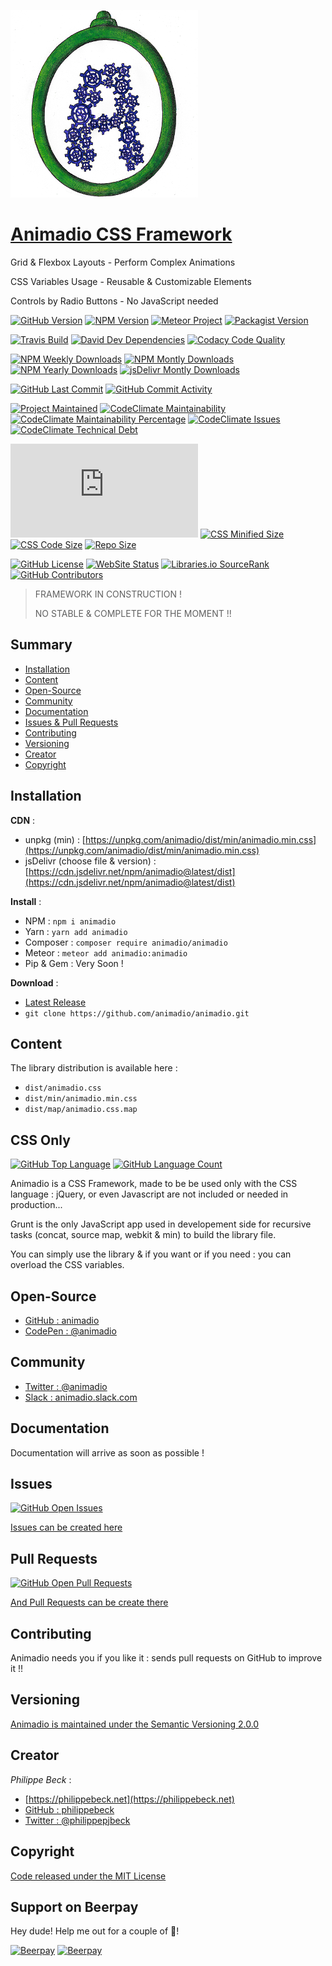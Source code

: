 [![Animadio Logo](img/logo.png)](https://animadio.org)
# [Animadio CSS Framework](https://animadio.org)

Grid & Flexbox Layouts - Perform Complex Animations
 
CSS Variables Usage - Reusable & Customizable Elements

Controls by Radio Buttons - No JavaScript needed

[![GitHub Version](https://img.shields.io/github/package-json/v/animadio/animadio.svg)](https://github.com/animadio/animadio/blob/master/package.json)
[![NPM Version](https://img.shields.io/npm/v/animadio.svg)](https://www.npmjs.com/package/animadio)
[![Meteor Project](https://img.shields.io/badge/meteor-animadio%3Aanimadio-blue.svg)](https://atmospherejs.com/animadio/animadio)
[![Packagist Version](https://img.shields.io/packagist/v/animadio/animadio.svg)](https://packagist.org/packages/animadio/animadio)

[![Travis Build](https://travis-ci.com/animadio/animadio.svg?branch=master)](https://travis-ci.com/animadio/animadio)
[![David Dev Dependencies](https://img.shields.io/david/dev/animadio/animadio.svg)](https://david-dm.org/animadio/animadio?type=dev)
[![Codacy Code Quality](https://api.codacy.com/project/badge/Grade/b996875347654cc69510b0b1a5616936)](https://www.codacy.com/app/Animadio/animadio?utm_source=github.com&amp;utm_medium=referral&amp;utm_content=animadio/animadio&amp;utm_campaign=Badge_Grade)

[![NPM Weekly Downloads](https://img.shields.io/npm/dw/animadio.svg)](https://www.npmjs.com/package/animadio)
[![NPM Montly Downloads](https://img.shields.io/npm/dm/animadio.svg)](https://www.npmjs.com/package/animadio)
[![NPM Yearly Downloads](https://img.shields.io/npm/dy/animadio.svg)](https://www.npmjs.com/package/animadio)
[![jsDelivr Montly Downloads](https://data.jsdelivr.com/v1/package/npm/animadio/badge)](https://www.jsdelivr.com/package/npm/animadio)

[![GitHub Last Commit](https://img.shields.io/github/last-commit/animadio/animadio.svg)](https://github.com/animadio/animadio/commits/master)
[![GitHub Commit Activity](https://img.shields.io/github/commit-activity/m/animadio/animadio.svg)](https://github.com/animadio/animadio/graphs/commit-activity)

[![Project Maintained](https://img.shields.io/maintenance/yes/2019.svg)](https://github.com/animadio/animadio)
[![CodeClimate Maintainability](https://img.shields.io/codeclimate/maintainability/animadio/animadio.svg)](https://codeclimate.com/github/animadio/animadio)
[![CodeClimate Maintainability Percentage](https://img.shields.io/codeclimate/maintainability-percentage/animadio/animadio.svg)](https://codeclimate.com/github/animadio/animadio)
[![CodeClimate Issues](https://img.shields.io/codeclimate/issues/animadio/animadio.svg)](https://codeclimate.com/github/animadio/animadio)
[![CodeClimate Technical Debt](https://img.shields.io/codeclimate/tech-debt/animadio/animadio.svg)](https://codeclimate.com/github/animadio/animadio)

[![CSS GZip Size](https://img.badgesize.io/animadio/animadio/master/dist/min/animadio.min.css?compression=gzip&label=CSS+gzip+size)](https://github.com/animadio/animadio/tree/master/dist/min/animadio.min.css)
[![CSS Minified Size](https://img.shields.io/bundlephobia/min/animadio.svg)](https://github.com/animadio/animadio/tree/master/dist/min/animadio.min.css)
[![CSS Code Size](https://img.shields.io/github/languages/code-size/animadio/animadio.svg)](https://github.com/animadio/animadio/tree/master/dist/animadio.css)
[![Repo Size](https://img.shields.io/github/repo-size/animadio/animadio.svg)](https://github.com/animadio/animadio/tree/master)

[![GitHub License](https://img.shields.io/npm/l/animadio.svg)](https://github.com/animadio/animadio/blob/master/LICENSE)
[![WebSite Status](https://img.shields.io/website-up-down-green-red/https/animadio.org.svg)](https://animadio.org)
[![Libraries.io SourceRank](https://img.shields.io/librariesio/sourcerank/npm/animadio.svg)](https://libraries.io/npm/animadio)
[![GitHub Contributors](https://img.shields.io/github/contributors/animadio/animadio.svg)](https://github.com/animadio/animadio/graphs/contributors)

> FRAMEWORK IN CONSTRUCTION !
>
> NO STABLE & COMPLETE FOR THE MOMENT !!

## Summary
- [Installation](#installation)  
- [Content](#content)  
- [Open-Source](#open-source)  
- [Community](#community)  
- [Documentation](#documentation)  
- [Issues & Pull Requests](#issues-&-pull-requests)  
- [Contributing](#contributing)  
- [Versioning](#versioning)  
- [Creator](#creator)  
- [Copyright](#copyright)  

## Installation
**CDN** : 
- unpkg (min) : [https://unpkg.com/animadio/dist/min/animadio.min.css](https://unpkg.com/animadio/dist/min/animadio.min.css)  
- jsDelivr (choose file & version) : [https://cdn.jsdelivr.net/npm/animadio@latest/dist](https://cdn.jsdelivr.net/npm/animadio@latest/dist)  

**Install** :
- NPM : `npm i animadio`  
- Yarn : `yarn add animadio`  
- Composer : `composer require animadio/animadio`  
- Meteor : `meteor add animadio:animadio`  
- Pip & Gem : Very Soon !  

**Download** :
- [Latest Release](https://github.com/animadio/animadio/releases)  
- `git clone https://github.com/animadio/animadio.git`  
  
## Content
The library distribution is available here :
- `dist/animadio.css`  
- `dist/min/animadio.min.css`  
- `dist/map/animadio.css.map`  

## CSS Only

[![GitHub Top Language](https://img.shields.io/github/languages/top/animadio/animadio.svg)](https://github.com/animadio/animadio)
[![GitHub Language Count](https://img.shields.io/github/languages/count/animadio/animadio.svg)](https://github.com/animadio/animadio)

Animadio is a CSS Framework, made to be be used only with the CSS language : jQuery, or even Javascript are not included or needed in production...

Grunt is the only JavaScript app used in developement side for recursive tasks (concat, source map, webkit & min) to build the library file.

You can simply use the library & if you want or if you need : you can overload the CSS variables.

## Open-Source
- [GitHub : animadio](https://github.com/animadio)
- [CodePen : @animadio](https://codepen.io/animadio)

## Community
- [Twitter : @animadio](https://twitter.com/animadio)
- [Slack : animadio.slack.com](https://join.slack.com/t/animadio/shared_invite/enQtNTY1NTc5NzgyNDA3LTI2YWIxM2ZkMGM5ODBkNjNjZmI5ZGVlNTM1ZWEwMWI5ZDJjNzViYjNmNWE2MjllMTc3MDhlMzYzZDYzNTkxNjU)

## Documentation
Documentation will arrive as soon as possible !

## Issues

[![GitHub Open Issues](https://img.shields.io/github/issues/animadio/animadio.svg)](https://github.com/animadio/animadio/issues)

[Issues can be created here](https://github.com/animadio/animadio/issues)

## Pull Requests

[![GitHub Open Pull Requests](https://img.shields.io/github/issues-pr/animadio/animadio.svg)](https://github.com/animadio/animadio/pulls)

[And Pull Requests can be create there](https://github.com/animadio/animadio/pulls)

## Contributing
Animadio needs you if you like it : sends pull requests on GitHub to improve it !!

## Versioning
[Animadio is maintained under the Semantic Versioning 2.0.0](https://semver.org)

## Creator
*Philippe Beck* :
- [https://philippebeck.net](https://philippebeck.net)  
- [GitHub : philippebeck](https://github.com/philippebeck)  
- [Twitter : @philippepjbeck](https://twitter.com/philippepjbeck)  

## Copyright
[Code released under the MIT License](https://github.com/animadio/animadio/blob/master/LICENSE)
  
## Support on Beerpay
Hey dude! Help me out for a couple of :beers:!

[![Beerpay](https://beerpay.io/animadio/animadio/badge.svg?style=beer-square)](https://beerpay.io/animadio/animadio)  [![Beerpay](https://beerpay.io/animadio/animadio/make-wish.svg?style=flat-square)](https://beerpay.io/animadio/animadio?focus=wish)